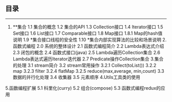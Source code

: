 ## 目录
---
1. **集合
1.1 集合的概念
1.2 集合的API
1.3 Collection接口
1.4 Iterator接口
1.5 Set接口
1.6 List接口
1.7 Comparable接口
1.8 Map接口
1.8.1 Map的hash值说明
1.9 \*集合接口线程的安全性
1.10 \*集合内部实现算法的比较和场景说明
2.函数式编程
2.0 系统的整体设计
2.1 函数式编程简介
2.2 Lambda表达式介绍
2.3 闭包的概念
2.4 函数式接口(java)
2.5 Lambda遍历Collection集合
2.6 Lambda表达式遍历Iterator迭代器
2.7 Predicate操作Collection集合
3.集合的处理
3.1 stream简介
3.2 stream常用操作
3.2.1 Collect(toList())
3.2.2 map
3.2.3 filter
3.2.4 flatMap
3.2.5 reduce(max,average, min,count)
3.3 数据的并行化处理
3.4 收集器
3.5 元素顺序
4.Utils工具类的使用

5.函数编程扩展
5.1 科里化(curry)
5.2 组合(compose)
5.3 函数式编程redux的应用


